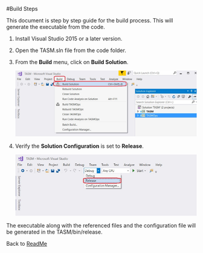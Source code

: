 #Build Steps

This document is step by step guide for the build process. This will generate the executable from the code.


1. Install Visual Studio 2015 or a later version.

2. Open the TASM.sln file from the code folder.

3. From the **Build** menu, click on **Build Solution**. 
    
    ![](images/Build.jpg)

4. Verify the **Solution Configuration** is set to **Release**.
    
    ![](images/BuildGuide-SolConfig.jpg)

The executable along with the referenced files and the configuration file will be generated in the TASM/bin/release.

Back to [ReadMe][1]

[1]: ../README.md
